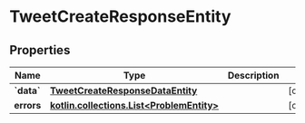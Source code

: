 
# TweetCreateResponseEntity

## Properties
Name | Type | Description | Notes
------------ | ------------- | ------------- | -------------
**&#x60;data&#x60;** | [**TweetCreateResponseDataEntity**](TweetCreateResponseDataEntity.md) |  |  [optional]
**errors** | [**kotlin.collections.List&lt;ProblemEntity&gt;**](ProblemEntity.md) |  |  [optional]



